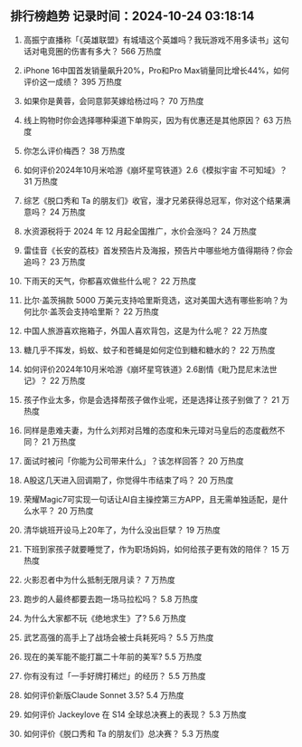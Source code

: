 
## 排行榜趋势 记录时间：2024-10-24 03:18:14
  
  1. 高振宁直播称「《英雄联盟》有城墙这个英雄吗？我玩游戏不用多读书」这句话对电竞圈的伤害有多大？ 566 万热度
    
  2. iPhone 16中国首发销量飙升20%，Pro和Pro Max销量同比增长44%，如何评价这一成绩？ 395 万热度
    
  3. 如果你是黄蓉，会同意郭芙嫁给杨过吗？ 70 万热度
    
  4. 线上购物时你会选择哪种渠道下单购买，因为有优惠还是其他原因？ 63 万热度
    
  5. 你怎么评价梅西？ 38 万热度
    
  6. 如何评价2024年10月米哈游《崩坏星穹铁道》2.6《模拟宇宙 不可知域》？ 31 万热度
    
  7. 综艺《脱口秀和 Ta 的朋友们》收官，漫才兄弟获得总冠军，你对这个结果满意吗？ 24 万热度
    
  8. 水资源税将于 2024 年 12 月起全国推广，水价会涨吗？ 24 万热度
    
  9. 雷佳音《长安的荔枝》首发预告片及海报，预告片中哪些地方值得期待？你会追吗？ 23 万热度
    
  10. 下雨天的天气，你都喜欢做些什么呢？ 22 万热度
    
  11. 比尔·盖茨捐款 5000 万美元支持哈里斯竞选，这对美国大选有哪些影响？为何比尔·盖茨会支持哈里斯？ 22 万热度
    
  12. 中国人旅游喜欢拖箱子，外国人喜欢背包，这是为什么呢？ 22 万热度
    
  13. 糖几乎不挥发，蚂蚁、蚊子和苍蝇是如何定位到糖和糖水的？ 22 万热度
    
  14. 如何评价2024年10月米哈游《崩坏星穹铁道》2.6剧情《毗乃昆尼末法世记》？ 22 万热度
    
  15. 孩子作业太多，你是会选择帮孩子做作业呢，还是选择让孩子别做了？ 21 万热度
    
  16. 同样是患难夫妻，为什么刘邦对吕雉的态度和朱元璋对马皇后的态度截然不同？ 21 万热度
    
  17. 面试时被问「你能为公司带来什么」？该怎样回答？ 20 万热度
    
  18. A股这几天进入回调期了，你觉得牛市结束了吗？ 20 万热度
    
  19. 荣耀Magic7可实现一句话让AI自主操控第三方APP，且无需单独适配，是什么水平？ 20 万热度
    
  20. 清华姚班开设马上20年了，为什么没出巨擘？ 19 万热度
    
  21. 下班到家孩子就要睡觉了，作为职场妈妈，如何给孩子更有效的陪伴？ 15 万热度
    
  22. 火影忍者中为什么抵制无限月读？ 7 万热度
    
  23. 跑步的人最终都要去跑一场马拉松吗？ 5.8 万热度
    
  24. 为什么大家都不玩《绝地求生》了? 5.6 万热度
    
  25. 武艺高强的高手上了战场会被士兵耗死吗？ 5.5 万热度
    
  26. 现在的美军能不能打赢二十年前的美军? 5.5 万热度
    
  27. 你有没有过「一手好牌打稀烂」的经历？ 5.5 万热度
    
  28. 如何评价新版Claude Sonnet 3.5? 5.4 万热度
    
  29. 如何评价 Jackeylove 在 S14 全球总决赛上的表现？ 5.3 万热度
    
  30. 如何评价《脱口秀和 Ta 的朋友们》总决赛？ 5.3 万热度
    